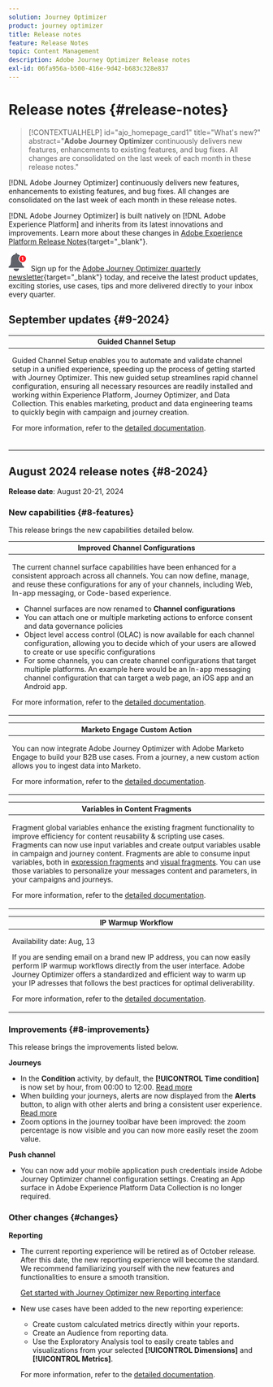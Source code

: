 ```yaml
---
solution: Journey Optimizer
product: journey optimizer
title: Release notes
feature: Release Notes
topic: Content Management
description: Adobe Journey Optimizer Release notes
exl-id: 06fa956a-b500-416e-9d42-b683c328e837
---
```

# Release notes {#release-notes}

>[!CONTEXTUALHELP]
>id="ajo_homepage_card1"
>title="What's new?"
>abstract="**Adobe Journey Optimizer** continuously delivers new features, enhancements to existing features, and bug fixes. All changes are consolidated on the last week of each month in these release notes."

[!DNL Adobe Journey Optimizer] continuously delivers new features, enhancements to existing features, and bug fixes. All changes are consolidated on the last week of each month in these release notes. 

[!DNL Adobe Journey Optimizer] is built natively on [!DNL Adobe Experience Platform] and inherits from its latest innovations and improvements. Learn more about these changes in [Adobe Experience Platform Release Notes](https://experienceleague.adobe.com/docs/experience-platform/release-notes/latest.html){target="_blank"}.

![Newsletter](../assets/do-not-localize/nl-icon.png) Sign up for the [Adobe Journey Optimizer quarterly newsletter](https://www.adobe.com/subscription/Adobe_Journey_Optimizer_NL.html){target="_blank"} today, and receive the latest product updates, exciting stories, use cases, tips and more delivered directly to your inbox every quarter.

## September updates {#9-2024}

<table>
<thead>
<tr>
<th><strong>Guided Channel Setup</strong><br/></th>
</tr>
</thead>
<tbody>
<tr>
<td>
<p>Guided Channel Setup enables you to automate and validate channel setup in a unified experience, speeding up the process of getting started with Journey Optimizer. This new guided setup streamlines rapid channel configuration, ensuring all necessary resources are readily installed and working within Experience Platform, Journey Optimizer, and Data Collection. This enables marketing, product and data engineering teams to quickly begin with campaign and journey creation.</p>
<p>For more information, refer to the <a href="../configuration/set-mobile-config.md">detailed documentation</a>.</p>
</br>
</td>
</tr>
</tbody>
</table>

## August 2024 release notes {#8-2024}

**Release date**: August 20-21, 2024

<!--
>[!CAUTION]
>
>**Early release notes below are subject to change without prior notice until the release date**. Links, screens and updated documentation are published at the release date.
>
-->

### New capabilities {#8-features}

This release brings the new capabilities detailed below.

<!--
<table>
<thead>
<tr>
<th><strong>Content Cards (Limited Availability)</strong><br/></th>
</tr>
</thead>
<tbody>
<tr>
<td>
<p>Content cards are a new digital messaging feature in Adobe Journey Optimizer that delivers personalized and engaging content directly within mobile apps and websites. Unlike traditional push notifications, Content Cards integrate seamlessly into the user interface, offering persistent, non-intrusive updates that enhance user interaction and experience.</p>
<p>This feature enables marketers to present relevant, rich media content to users, driving higher engagement and ensuring important messages are seen without disrupting the user journey.</p>
</br>
<p>Content card are currently only available for a set of organizations (Limited Availability). To gain access, contact your Adobe representative.</p>
</td>
</tr>
</tbody>
</table-->

<table>
<thead>
<tr>
<th><strong>Improved Channel Configurations</strong><br/></th>
</tr>
</thead>
<tbody>
<tr>
<td>
<p>The current channel surface capabilities have been enhanced for a consistent approach across all channels. You can now define, manage, and reuse these configurations for any of your channels, including Web, In-app messaging, or Code-based experience.</p>
<p><ul>
<li>Channel surfaces are now renamed to <strong>Channel configurations</strong></li>
<li>You can attach one or multiple marketing actions to enforce consent and data governance policies</li>
<li>Object level access control (OLAC) is now available for each channel configuration, allowing you to decide which of your users are allowed to create or use specific configurations</li>
<li>For some channels, you can create channel configurations that target multiple platforms. An example here would be an In-app messaging channel configuration that can target a web page, an iOS app and an Android app.</li>
</ul></p>
<p>For more information, refer to the <a href="../configuration/channel-surfaces.md">detailed documentation</a>.</p>
</td>
</tr>
</tbody>
</table>

<table>
<thead>
<tr>
<th><strong>Marketo Engage Custom Action</strong><br/></th>
</tr>
</thead>
<tbody>
<tr>
<td>
<p>You can now integrate Adobe Journey Optimizer with Adobe Marketo Engage to build your B2B use cases. From a journey, a new custom action allows you to ingest data into Marketo.</p>
<p>For more information, refer to the <a href="../action/marketo-engage.md">detailed documentation</a>.</p>
</td>
</tr>
</tbody>
</table>


<table>
<thead>
<tr>
<th><strong>Variables in Content Fragments</strong><br/></th>
</tr>
</thead>
<tbody>
<tr>
<td>
<p>Fragment global variables enhance the existing fragment functionality to improve efficiency for content reusability & scripting use cases. Fragments can now use input variables and create output variables usable in campaign and journey content. Fragments are able to consume input variables, both in <a href="../personalization/use-expression-fragments.md">expression fragments</a> and <a href="../email/use-visual-fragments.md">visual fragments</a>. You can use those variables to personalize your messages content and parameters, in your campaigns and journeys.</p>
<p>For more information, refer to the <a href="../personalization/use-expression-fragments.md">detailed documentation</a>.</p>
</p>
</td>
</tr>
</tbody>
</table>

<table>
<thead>
<tr>
<th><strong>IP Warmup Workflow</strong><br/></th>
</tr>
</thead>
<tbody>
<tr>
<td>
<p>Availability date: Aug, 13</p>
<p>If you are sending email on a brand new IP address, you can now easily perform IP warmup workflows directly from the user interface. Adobe Journey Optimizer offers a standardized and efficient way to warm up your IP adresses that follows the best practices for optimal deliverability.</p>
<p>For more information, refer to the <a href="../configuration/ip-warmup-gs.md">detailed documentation</a>.</p>
</td>
</tr>
</tbody>
</table>

### Improvements {#8-improvements}

This release brings the improvements listed below.

**Journeys**

* In the **Condition** activity, by default, the **[!UICONTROL Time condition]** is now set by hour, from 00:00 to 12:00. [Read more](../building-journeys/condition-activity.md#time_condition)
* When building your journeys, alerts are now displayed from the **Alerts** button, to align with other alerts and bring a consistent user experience. [Read more](../building-journeys/troubleshooting.md#checking-for-errors-before-testing)
* Zoom options in the journey toolbar have been improved: the zoom percentage is now visible and you can now more easily reset the zoom value.

<!--**Audiences and Profiles**-->

<!--* The use of audiences from custom upload (CSV file) is now available for use with Privacy and Security Shield add-on.-->
<!--* When targeting a custom upload (CSV file) audience, you can now use attributes from the file in your campaigns and journeys. These attributes are available in the personalization editor, to personalize your messages, and the journey advanced expression editor.-->
<!--* The License usage dashboard now shows the count of Engageable Profiles. [Read more](../audience/license-usage.md)-->

**Push channel**

* You can now add your mobile application push credentials inside Adobe Journey Optimizer channel configuration settings. Creating an App surface in Adobe Experience Platform Data Collection is no longer required.

### Other changes {#changes}

**Reporting**

* The current reporting experience will be retired as of October release. After this date, the new reporting experience will become the standard. We recommend familiarizing yourself with the new features and functionalities to ensure a smooth transition.

    [Get started with Journey Optimizer new Reporting interface](../reports/report-gs-cja.md)

* New use cases have been added to the new reporting experience:

    * Create custom calculated metrics directly within your reports.
    * Create an Audience from reporting data.
    * Use the Exploratory Analysis tool to easily create tables and visualizations from your selected **[!UICONTROL Dimensions]** and **[!UICONTROL Metrics]**.

    For more information, refer to the [detailed documentation](../reports/report-cja-manage.md).
